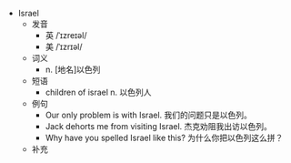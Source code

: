 - Israel
  - 发音
    - 英 /ˈɪzreɪəl/
    - 美 /ˈɪzrɪəl/
  - 词义
    - n. [地名]以色列
  - 短语
    - children of israel n. 以色列人
  - 例句
    - Our only problem is with Israel. 我们的问题只是以色列。
    - Jack dehorts me from visiting Israel. 杰克劝阻我出访以色列。
    - Why have you spelled Israel like this? 为什么你把以色列这么拼？
  - 补充